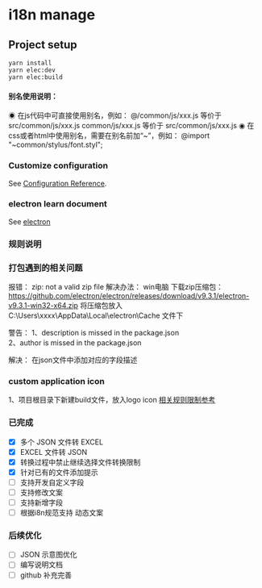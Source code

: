 # i18n manage

## Project setup
```
yarn install
yarn elec:dev
yarn elec:build
```

#### 别名使用说明：
◉ 在js代码中可直接使用别名，例如：
@/common/js/xxx.js 等价于 src/common/js/xxx.js
common/js/xxx.js 等价于 src/common/js/xxx.js
◉ 在css或者html中使用别名，需要在别名前加“~”，例如：
@import "~common/stylus/font.styl";


### Customize configuration
See [Configuration Reference](https://cli.vuejs.org/config/).

### electron learn document
See [electron](https://juejin.im/post/6844903878429769742)

### 规则说明

### 打包遇到的相关问题
报错： zip: not a valid zip file
解决办法：
  win电脑
    下载zip压缩包：https://github.com/electron/electron/releases/download/v9.3.1/electron-v9.3.1-win32-x64.zip 
    将压缩包放入 C:\Users\xxxx\AppData\Local\electron\Cache 文件下


警告：
1、description is missed in the package.json  
2、author is missed in the package.json

解决： 在json文件中添加对应的字段描述

### custom application icon
1、项目根目录下新建build文件，放入logo icon [相关规则限制参考](https://www.electron.build/configuration/nsis)

### 已完成
- [x] 多个 JSON 文件转 EXCEL
- [x] EXCEL 文件转 JSON
- [x] 转换过程中禁止继续选择文件转换限制
- [x] 针对已有的文件添加提示
- [ ] 支持开发自定义字段
- [ ] 支持修改文案
- [ ] 支持新增字段
- [ ] 根据i8n规范支持 动态文案

### 后续优化
- [ ] JSON 示意图优化
- [ ] 编写说明文档
- [ ] github 补充完善